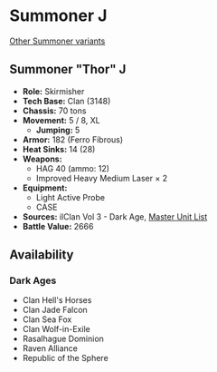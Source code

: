 # Summoner J

[Other Summoner variants](../summoner.md)

## Summoner "Thor" J
- **Role:** Skirmisher
- **Tech Base:** Clan (3148)
- **Chassis:** 70 tons
- **Movement:** 5 / 8, XL
  - **Jumping:** 5
- **Armor:** 182 (Ferro Fibrous)
- **Heat Sinks:** 14 (28)
- **Weapons:**
  - HAG 40 (ammo: 12)
  - Improved Heavy Medium Laser × 2
- **Equipment:**
  - Light Active Probe
  - CASE
- **Sources:** ilClan Vol 3 - Dark Age, [Master Unit List](http://masterunitlist.info/Unit/Details/7489/thor-summoner-j)
- **Battle Value:** 2666

## Availability

### Dark Ages
- Clan Hell's Horses
- Clan Jade Falcon
- Clan Sea Fox
- Clan Wolf-in-Exile
- Rasalhague Dominion
- Raven Alliance
- Republic of the Sphere

